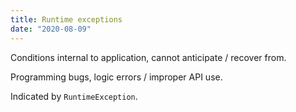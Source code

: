 ```yaml
---
title: Runtime exceptions
date: "2020-08-09"
---
```


Conditions internal to application, cannot anticipate / recover from.

Programming bugs, logic errors / improper API use.

Indicated by `RuntimeException`.
